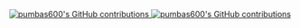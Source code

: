 <div align="center">
  <!-- For some reason, for the #gh-dark-mode-only we need to wrap the images in links with it applied. -->
  <a href="https://github.com/pumbas600/github-contributions#gh-dark-mode-only">
    <img src="https://github.pumbas.net/api/contributions/pumbas600?bgColour=161B22#gh-dark-mode-only" alt="pumbas600's GitHub contributions" />
  </a>
  <a href="https://github.com/pumbas600/github-contributions#gh-light-mode-only">
    <img src="https://github.pumbas.net/api/contributions/pumbas600?colour=002AFF&bgColour=F6F8FA#gh-light-mode-only" alt="pumbas600's GitHub contributions" />
  </a>
</div>
